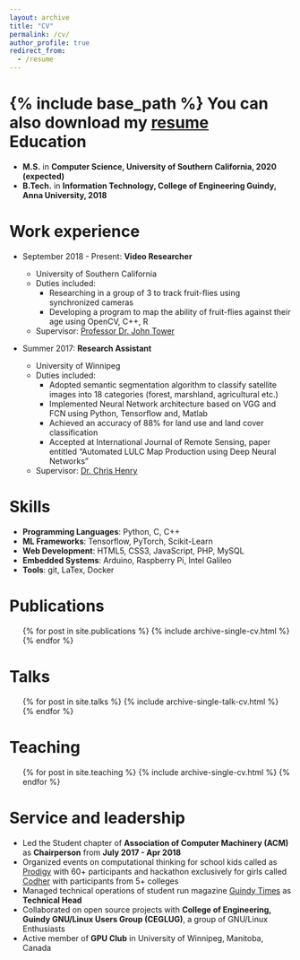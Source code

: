 ```yaml
---
layout: archive
title: "CV"
permalink: /cv/
author_profile: true
redirect_from:
  - /resume
---
```


{% include base_path %}
You can also download my <u><a href="https://muthu.ml/files/MuthuAlagappan.pdf">resume</a></u><br>
Education
======
* **M.S.** in **Computer Science, University of Southern California, 2020 (expected)**
* **B.Tech.** in **Information Technology, College of Engineering Guindy, Anna University, 2018**

Work experience
======
* September 2018 - Present: **Video Researcher**
  * University of Southern California
  * Duties included:
    * Researching in a group of 3 to track fruit-flies using synchronized cameras
    * Developing a program to map the ability of fruit-flies against their age using OpenCV, C++, R
  * Supervisor: [Professor Dr. John Tower]([https://dornsife.usc.edu/cf/faculty-and-staff/faculty.cfm?pid=1003772])

* Summer 2017: **Research Assistant**
  * University of Winnipeg
  * Duties included:
    * Adopted semantic segmentation algorithm to classify satellite images into 18 categories (forest, marshland, agricultural etc.)
    * Implemented Neural Network architecture based on VGG and FCN using Python, Tensorflow and, Matlab
    * Achieved an accuracy of 88% for land use and land cover classification
    * Accepted at International Journal of Remote Sensing​, paper entitled “Automated LULC Map Production using Deep Neural Networks”
  * Supervisor: [Dr. Chris Henry]([https://www.acs.uwinnipeg.ca/chenry/])

Skills
======

* **Programming Languages**: Python, C, C++
* **ML Frameworks**: Tensorflow, PyTorch, Scikit-Learn
* **Web Development**: HTML5, CSS3, JavaScript, PHP, MySQL
* **Embedded Systems**: Arduino, Raspberry Pi, Intel Galileo
* **Tools**: git, LaTex, Docker


Publications
======
  <ul>{% for post in site.publications %}
    {% include archive-single-cv.html %}
  {% endfor %}</ul>

Talks
======
  <ul>{% for post in site.talks %}
    {% include archive-single-talk-cv.html %}
  {% endfor %}</ul>

Teaching
======
  <ul>{% for post in site.teaching %}
    {% include archive-single-cv.html %}
  {% endfor %}</ul>

Service and leadership
======
* Led the Student chapter ​of **Association of Computer Machinery (ACM)** ​as **Chairperson** ​from **July 2017 - Apr 2018**
* Organized events on computational thinking for school kids called as [Prodigy](https://prodigy2017.github.io/) with 60+ participants and hackathon exclusively for girls called [Codher](https://codher2018.github.io/) with participants from 5+ colleges
* Managed technical operations of student run magazine [Guindy Times](https://guindytimes.com/) as **Technical Head**
* Collaborated on open source projects with **College of Engineering, Guindy GNU/Linux Users Group (CEGLUG)**​, a group of GNU/Linux Enthusiasts
* Active member of **GPU Club**​ in University of Winnipeg, Manitoba, Canada
